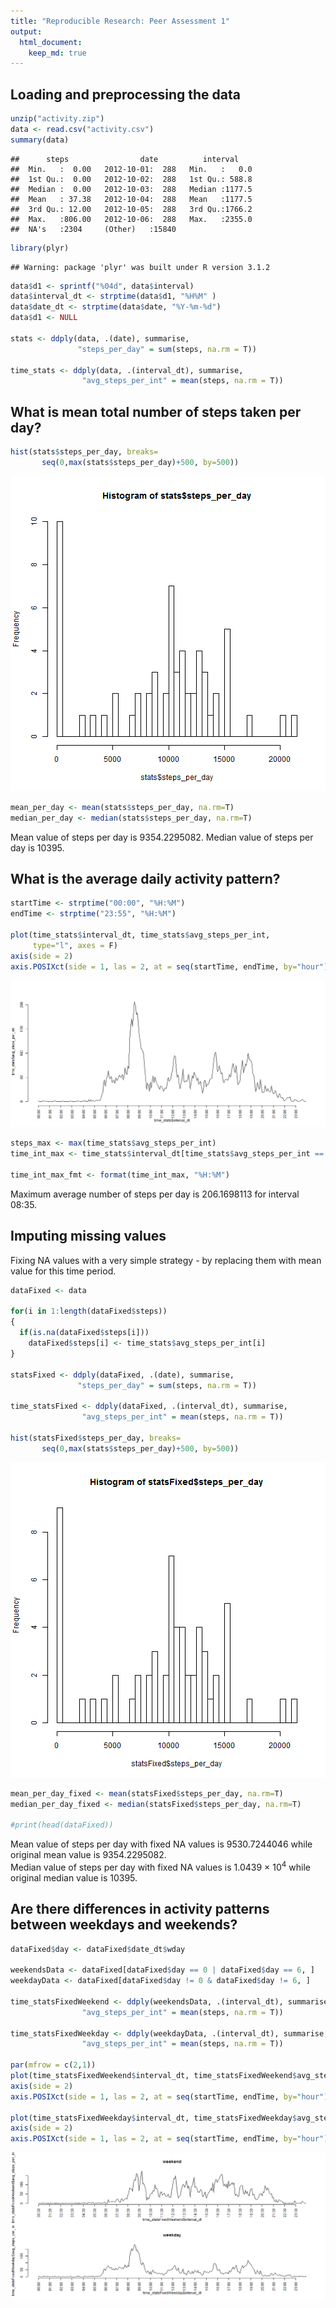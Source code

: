 ```yaml
---
title: "Reproducible Research: Peer Assessment 1"
output: 
  html_document:
    keep_md: true
---
```


## Loading and preprocessing the data


```r
unzip("activity.zip")
data <- read.csv("activity.csv")
summary(data)
```

```
##      steps                date          interval     
##  Min.   :  0.00   2012-10-01:  288   Min.   :   0.0  
##  1st Qu.:  0.00   2012-10-02:  288   1st Qu.: 588.8  
##  Median :  0.00   2012-10-03:  288   Median :1177.5  
##  Mean   : 37.38   2012-10-04:  288   Mean   :1177.5  
##  3rd Qu.: 12.00   2012-10-05:  288   3rd Qu.:1766.2  
##  Max.   :806.00   2012-10-06:  288   Max.   :2355.0  
##  NA's   :2304     (Other)   :15840
```

```r
library(plyr)
```

```
## Warning: package 'plyr' was built under R version 3.1.2
```

```r
data$d1 <- sprintf("%04d", data$interval)
data$interval_dt <- strptime(data$d1, "%H%M" )
data$date_dt <- strptime(data$date, "%Y-%m-%d")
data$d1 <- NULL

stats <- ddply(data, .(date), summarise, 
               "steps_per_day" = sum(steps, na.rm = T))

time_stats <- ddply(data, .(interval_dt), summarise,
                "avg_steps_per_int" = mean(steps, na.rm = T))
```

## What is mean total number of steps taken per day?

```r
hist(stats$steps_per_day, breaks=
       seq(0,max(stats$steps_per_day)+500, by=500))
```

![plot of chunk unnamed-chunk-2](figure/unnamed-chunk-2-1.png) 

```r
mean_per_day <- mean(stats$steps_per_day, na.rm=T)
median_per_day <- median(stats$steps_per_day, na.rm=T)
```

Mean value of steps per day is 9354.2295082.
Median value of steps per day is 10395.


## What is the average daily activity pattern?


```r
startTime <- strptime("00:00", "%H:%M")
endTime <- strptime("23:55", "%H:%M")

plot(time_stats$interval_dt, time_stats$avg_steps_per_int, 
     type="l", axes = F)
axis(side = 2)
axis.POSIXct(side = 1, las = 2, at = seq(startTime, endTime, by="hour"))
```

![plot of chunk unnamed-chunk-3](figure/unnamed-chunk-3-1.png) 

```r
steps_max <- max(time_stats$avg_steps_per_int)
time_int_max <- time_stats$interval_dt[time_stats$avg_steps_per_int == steps_max]

time_int_max_fmt <- format(time_int_max, "%H:%M")
```

Maximum average number of steps per day is 206.1698113 for interval 08:35.


## Imputing missing values

Fixing NA values with a very simple strategy - by replacing them with mean value for this time period. 



```r
dataFixed <- data

for(i in 1:length(dataFixed$steps))
{
  if(is.na(dataFixed$steps[i]))
    dataFixed$steps[i] <- time_stats$avg_steps_per_int[i]
}

statsFixed <- ddply(dataFixed, .(date), summarise, 
               "steps_per_day" = sum(steps, na.rm = T))

time_statsFixed <- ddply(dataFixed, .(interval_dt), summarise,
                "avg_steps_per_int" = mean(steps, na.rm = T))

hist(statsFixed$steps_per_day, breaks=
       seq(0,max(stats$steps_per_day)+500, by=500))
```

![plot of chunk unnamed-chunk-4](figure/unnamed-chunk-4-1.png) 

```r
mean_per_day_fixed <- mean(statsFixed$steps_per_day, na.rm=T)
median_per_day_fixed <- median(statsFixed$steps_per_day, na.rm=T)

#print(head(dataFixed))
```
Mean value of steps per day with fixed NA values is 9530.7244046 while original mean value is 9354.2295082.  
Median value of steps per day with fixed NA values is 1.0439 &times; 10<sup>4</sup> while original median value is 10395.  


## Are there differences in activity patterns between weekdays and weekends?


```r
dataFixed$day <- dataFixed$date_dt$wday

weekendsData <- dataFixed[dataFixed$day == 0 | dataFixed$day == 6, ]
weekdayData <- dataFixed[dataFixed$day != 0 & dataFixed$day != 6, ]

time_statsFixedWeekend <- ddply(weekendsData, .(interval_dt), summarise,
                "avg_steps_per_int" = mean(steps, na.rm = T))

time_statsFixedWeekday <- ddply(weekdayData, .(interval_dt), summarise,
                "avg_steps_per_int" = mean(steps, na.rm = T))

par(mfrow = c(2,1))
plot(time_statsFixedWeekend$interval_dt, time_statsFixedWeekend$avg_steps_per_int, type="l", axes = F, main="weekend")
axis(side = 2)
axis.POSIXct(side = 1, las = 2, at = seq(startTime, endTime, by="hour"))

plot(time_statsFixedWeekday$interval_dt, time_statsFixedWeekday$avg_steps_per_int, type="l", axes = F, main="weekday")
axis(side = 2)
axis.POSIXct(side = 1, las = 2, at = seq(startTime, endTime, by="hour"))
```

<img src="figure/unnamed-chunk-5-1.png" title="plot of chunk unnamed-chunk-5" alt="plot of chunk unnamed-chunk-5" style="display: block; margin: auto;" />



